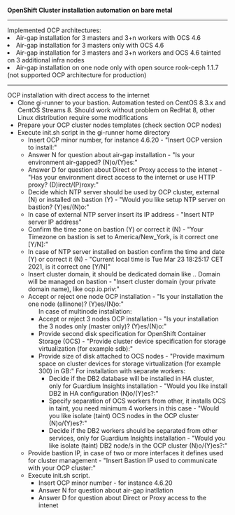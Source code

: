 <B>OpenShift Cluster installation automation on bare metal</B>
<HR>
Implemented OCP architectures:
<LI>Air-gap installation for 3 masters and 3+n workers with OCS 4.6
<LI>Air-gap installation for 3 masters only with OCS 4.6
<LI>Air-gap installation for 3 masters and 3+n workers and OCS 4.6 tainted on 3 additional infra nodes
<LI>Air-gap installation on one node only with open source rook-ceph 1.1.7 (not supported OCP architecture for production)
<HR>
OCP installation with direct access to the internet
<UL>
<LI> Clone gi-runner to your bastion. Automation tested on CentOS 8.3.x and CentOS Streams 8. Should work without problem on RedHat 8, other Linux distribution require some modifications
<LI> Prepare your OCP cluster nodes templates (check section OCP nodes)
<LI> Execute init.sh script in the gi-runner home directory
<UL>
  <LI> Insert OCP minor number, for instance 4.6.20 - "Insert OCP version to install:"
  <LI> Answer N for question about air-gap installation - "Is your environment air-gapped? (N)o/(Y)es:"
  <LI> Answer D for question about Direct or Proxy access to the intenet - "Has your environment direct access to the internet or use HTTP proxy? (D)irect/(P)roxy:"
  <LI>Decide which NTP server should be used by OCP cluster, external (N) or installed on bastion (Y) - "Would you like setup NTP server on bastion? (Y)es/(N)o:"
  <LI>In case of external NTP server insert its IP address - "Insert NTP server IP address"
  <LI>Confirm the time zone on bastion (Y) or correct it (N) - "Your Timezone on bastion is set to America/New_York, is it correct one [Y/N]:"
  <LI>In case of NTP server installed on bastion confirm the time and date (Y) or correct it (N) - "Current local time is Tue Mar 23 18:25:17 CET 2021, is it correct one [Y/N]"
  <LI>Insert cluster domain, it should be dedicated domain like <cluster_domain>.<corporate_domain>. Domain will be managed on bastion - "Insert cluster domain (your private domain name), like ocp.io.priv:"
  <LI>Accept or reject one node OCP installation - "Is your installation the one node (allinone)? (Y)es/(N)o:"
  <UL>
In case of multinode installation:
    <li>Accept or reject 3 nodes OCP installation - "Is your installation the 3 nodes only (master only)? (Y)es/(N)o:"
    <li>Provide second disk specification for OpenShift Container Storage (OCS) - "Provide cluster device specification for storage virtualization (for example sdb):"
    <li>Provide size of disk attached to OCS nodes - "Provide maximum space on cluster devices for storage virtualization (for example 300) in GB:"
    For installation with separate workers:
    <UL>
      <li>Decide if the DB2 database will be installed in HA cluster, only for Guardium Insights installation - "Would you like install DB2 in HA configuration (N)o/(Y)es?:"
      <li>Specify separation of OCS workers from other, it installs OCS in taint, you need minimum 4 workers in this case - "Would you like isolate (taint) OCS nodes in the OCP cluster (N)o/(Y)es?:"
      <li>Decide if the DB2 workers should be separated from other services, only for Guardium Insights installation - "Would you like isolate (taint) DB2 node/s in the OCP cluster (N)o/(Y)es?:"
    </UL>
  </UL>
  <li>Provide bastion IP, in case of two or more interfaces it defines used for cluster management - "Insert Bastion IP used to communicate with your OCP cluster:"
  <LI> Execute init.sh script.
  <UL>
    <LI> Insert OCP minor number - for instance 4.6.20
    <LI> Answer N for question about air-gap inatllation
    <LI> Answer D for question about Direct or Proxy access to the intenet

  </UL>
</UL>

